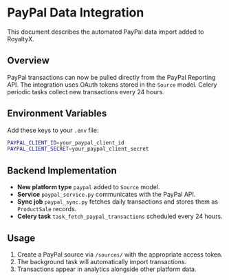 # PayPal Data Integration

This document describes the automated PayPal data import added to RoyaltyX.

## Overview

PayPal transactions can now be pulled directly from the PayPal Reporting API. The
integration uses OAuth tokens stored in the `Source` model. Celery periodic tasks
collect new transactions every 24 hours.

## Environment Variables

Add these keys to your `.env` file:

```bash
PAYPAL_CLIENT_ID=your_paypal_client_id
PAYPAL_CLIENT_SECRET=your_paypal_client_secret
```

## Backend Implementation

- **New platform type** `paypal` added to `Source` model.
- **Service** `paypal_service.py` communicates with the PayPal API.
- **Sync job** `paypal_sync.py` fetches daily transactions and stores them as
  `ProductSale` records.
- **Celery task** `task_fetch_paypal_transactions` scheduled every 24 hours.

## Usage

1. Create a PayPal source via `/sources/` with the appropriate access token.
2. The background task will automatically import transactions.
3. Transactions appear in analytics alongside other platform data.

